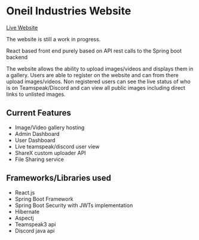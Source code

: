 # Oneil Industries Website

[Live Website](https://www.oneilindustries.biz/)

The website is still a work in progress.

React based front end purely based on API rest calls to the Spring boot backend

The website allows the ability to upload images/videos and displays them in a gallery. Users are able to register on the website and can from there upload images/videos. Non registered users can see the live status of who is on Teamspeak/Discord and can view all public images including direct links to unlisted images.

## Current Features
- Image/Video gallery hosting
- Admin Dashboard
- User Dashboard
- Live teamspeak/discord user view
- ShareX custom uploader API
- File Sharing service

## Frameworks/Libraries used

- React.js
- Spring Boot Framework
- Spring Boot Security with JWTs implementation 
- Hibernate
- Aspectj
- Teamspeak3 api
- Discord java api
